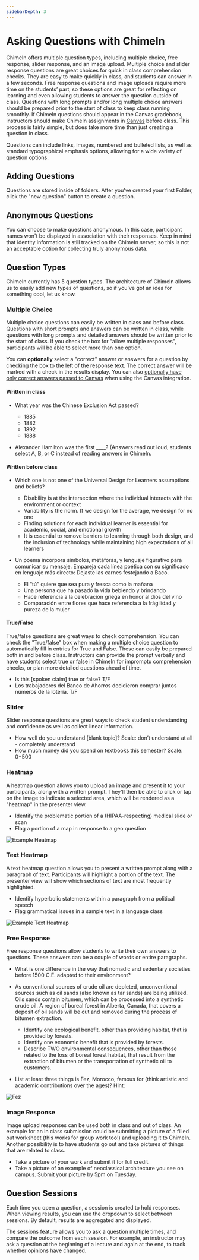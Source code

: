 ```yaml
---
sidebarDepth: 3
---
```


# Asking Questions with ChimeIn

ChimeIn offers multiple question types, including multiple choice, free response, slider response, and an image upload. Multiple choice and slider response questions are great choices for quick in class comprehension checks. They are easy to make quickly in class, and students can answer in a few seconds. Free response questions and image uploads require more time on the students’ part, so these options are great for reflecting on learning and even allowing students to answer the question outside of class. Questions with long prompts and/or long multiple choice answers should be prepared prior to the start of class to keep class running smoothly. If ChimeIn questions should appear in the Canvas gradebook, instructors should make ChimeIn assignments in [Canvas](canvas) before class. This process is fairly simple, but does take more time than just creating a question in class.

Questions can include links, images, numbered and bulleted lists, as well as standard typographical emphasis options, allowing for a wide variety of question options.

## Adding Questions

Questions are stored inside of folders. After you've created your first Folder, click the "new question" button to create a question.

## Anonymous Questions

You can choose to make questions anonymous. In this case, participant names won't be displayed in association with their responses. Keep in mind that identity information is still tracked on the ChimeIn server, so this is not an acceptable option for collecting truly anonymous data.

## Question Types

ChimeIn currently has 5 question types. The architecture of ChimeIn allows us to easily add new types of questions, so if you've got an idea for something cool, let us know.

### Multiple Choice

Multiple choice questions can easily be written in class and before class. Questions with short prompts and answers can be written in class, while questions with long prompts and detailed answers should be written prior to the start of class. If you check the box for "allow multiple responses", participants will be able to select more than one option.

You can **optionally** select a "correct" answer or answers for a question by checking the box to the left of the response text. The correct answer will be marked with a check in the results display. You can also [optionally have only correct answers passed to Canvas](managing-a-chime) when using the Canvas integration.

#### Written in class

- What year was the Chinese Exclusion Act passed?

  - 1885
  - 1882
  - 1892
  - 1888

- Alexander Hamilton was the first \_\_\_\_? (Answers read out loud, students select A, B, or C instead of reading answers in ChimeIn.

#### Written before class

- Which one is not one of the Universal Design for Learners assumptions and beliefs?

  - Disability is at the intersection where the individual interacts with the environment or context
  - Variability is the norm. If we design for the average, we design for no one
  - Finding solutions for each individual learner is essential for academic, social, and emotional growth
  - It is essential to remove barriers to learning through both design, and the inclusion of technology while maintaining high expectations of all learners

- Un poema incorpora símbolos, metáforas, y lenguaje figurativo para comunicar su mensaje. Empareja cada línea poética con su significado en lenguaje más directo: Dejaste las carnes festejando a Baco.
  - El “tú” quiere que sea pura y fresca como la mañana
  - Una persona que ha pasado la vida bebiendo y brindando
  - Hace referencia a la celebración griega en honor al diós del vino
  - Comparación entre flores que hace referencia a la frágilidad y pureza de la mujer

#### True/False

True/false questions are great ways to check comprehension. You can check the "True/false" box when making a multiple choice question to automatically fill in entries for True and False. These can easily be prepared both in and before class. Instructors can provide the prompt verbally and have students select true or false in ChimeIn for impromptu comprehension checks, or plan more detailed questions ahead of time.

- Is this [spoken claim] true or false? T/F
- Los trabajadores del Banco de Ahorros decidieron comprar juntos números de la lotería. T/F

### Slider

Slider response questions are great ways to check student understanding and confidence as well as collect linear information.

- How well do you understand [blank topic]? Scale: don’t understand at all - completely understand
- How much money did you spend on textbooks this semester? Scale: $0-$500

### Heatmap

A heatmap question allows you to upload an image and present it to your participants, along with a written prompt. They'll then be able to click or tap on the image to indicate a selected area, which will be rendered as a "heatmap" in the presenter view.

- Identify the problematic portion of a (HIPAA-respecting) medical slide or scan
- Flag a portion of a map in response to a geo question

![Example Heatmap](./heatmap.jpg)

### Text Heatmap

A text heatmap question allows you to present a written prompt along with a paragraph of text. Participants will highlight a portion of the text. The presenter view will show which sections of text are most frequently highlighted.

- Identify hyperbolic statements within a paragraph from a political speech
- Flag grammatical issues in a sample text in a language class

![Example Text Heatmap](./textheatmap.png)

### Free Response

Free response questions allow students to write their own answers to questions. These answers can be a couple of words or entire paragraphs.

- What is one difference in the way that nomadic and sedentary societies before 1500 C.E. adapted to their environment?
- As conventional sources of crude oil are depleted, unconventional sources such as oil sands (also known as tar sands) are being utilized. Oils sands contain bitumen, which can be processed into a synthetic crude oil. A region of boreal forest in Alberta, Canada, that covers a deposit of oil sands will be cut and removed during the process of bitumen extraction.

  - Identify one ecological benefit, other than providing habitat, that is provided by forests.
  - Identify one economic benefit that is provided by forests.
  - Describe TWO environmental consequences, other than those related to the loss of boreal forest habitat, that result from the extraction of bitumen or the transportation of synthetic oil to customers.

- List at least three things is Fez, Morocco, famous for (think artistic and academic contributions over the ages)? Hint:

![Fez](./fez.jpg)

### Image Response

Image upload responses can be used both in class and out of class. An example for an in class submission could be submitting a picture of a filled out worksheet (this works for group work too!) and uploading it to ChimeIn. Another possibility is to have students go out and take pictures of things that are related to class.

- Take a picture of your work and submit it for full credit.
- Take a picture of an example of neoclassical architecture you see on campus. Submit your picture by 5pm on Tuesday.

## Question Sessions

Each time you open a question, a session is created to hold responses. When viewing results, you can use the dropdown to select between sessions. By default, results are aggregated and displayed.

The sessions feature allows you to ask a question multiple times, and compare the outcome from each session. For example, an instructor may ask a question at the beginning of a lecture and again at the end, to track whether opinions have changed.
